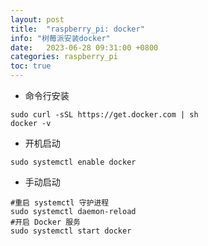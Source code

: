 ```yaml
---
layout: post
title:  "raspberry_pi: docker"
info: "树莓派安装docker"
date:   2023-06-28 09:31:00 +0800
categories: raspberry_pi
toc: true
---
```


- 命令行安装
```
sudo curl -sSL https://get.docker.com | sh
docker -v 
```

- 开机启动
```
sudo systemctl enable docker 
```

- 手动启动
```
#重启 systemctl 守护进程
sudo systemctl daemon-reload
#开启 Docker 服务
sudo systemctl start docker
```